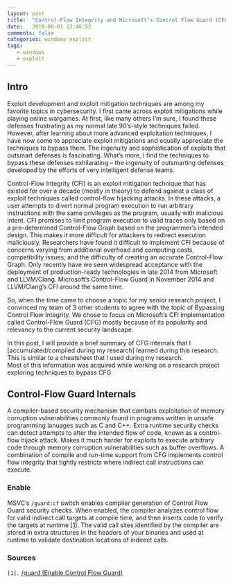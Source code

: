 ```yaml
---
layout: post
title:  "Control-Flow Integrity and Microsoft’s Control Flow Guard (CFG)"
date:   2018-06-01 13:46:52
comments: false
categories: windows exploit
tags: 
   - windows 
   - exploit
---
```


## Intro
Exploit development and exploit mitigation techniques are among my favorite topics in cybersecurity.  I first came across exploit mitigations while playing online wargames.  At first, like many others I’m sure, I found these defenses frustrating as my normal late 90’s-style techniques failed.  However, after learning about more advanced exploitation techniques, I have now come to appreciate exploit mitigations and equally appreciate the techniques to bypass them.  The ingenuity and sophistication of exploits that outsmart defenses is fascinating.  What’s more, I find the techniques to bypass these defenses exhilarating – the ingenuity of outsmarting defenses developed by the efforts of very intelligent defense teams.

Control-Flow Integrity (CFI) is an exploit mitigation technique that has existed for over a decade (mostly in theory) to defend against a class of exploit techniques called control-flow hijacking attacks.  In these attacks, a user attempts to divert normal program execution to run arbitrary instructions with the same privileges as the program, usually with malicious intent.  CFI promises to limit program execution to valid traces only based on a pre-determined Control-Flow Graph based on the programmer’s intended design.  This makes it more difficult for attackers to redirect execution maliciously.  Researchers have found it difficult to implement CFI because of concerns varying from additional overhead and computing costs, compatibility issues, and the difficulty of creating an accurate Control-Flow Graph.  Only recently have we seen widespread acceptance with the deployment of production-ready technologies in late 2014 from Microsoft and LLVM/Clang. Microsoft’s Control-Flow Guard in November 2014 and LLVM/Clang’s CFI around the same time.

So, when the time came to choose a topic for my senior research project, I convinced my team of 3 other students to agree with the topic of Bypassing Control Flow Integrity.  We chose to focus on Microsoft’s CFI implementation called Control-Flow Guard (CFG) mostly because of its popularity and relevancy to the current security landscape. 

In this post, I will provide a brief summary of CFG internals that I [accumulated/compiled during my research] learned during this research.  This is similar to a cheatsheet that I used during my research.  
Most of this information was acquired while working on a research project exploring techniques to bypass CFG.  

## Control-Flow Guard Internals
A compiler-based security mechanism that combats exploitation of memory corruption vulnerabilities commonly found in programs written in unsafe programming lanuages such as C and C++.  Extra runtime security checks can detect attempts to alter the intended flow of code, known as a control-flow hijack attack.  Makes it much harder for exploits to execute arbitrary code through memory corruption vulnerabilities such as buffer overflows.
A combination of compile and run-time support from CFG implements control flow integrity that tightly restricts where indirect call instructions can execute.

### Enable

MSVC’s `/guard:cf` switch enables compiler generation of Control Flow Guard security checks.  When enabled, the compiler analyzes control flow for valid indirect call targets at compile time, and then inserts code to verify the targets at runtime [[1]](https://msdn.microsoft.com/en-us/library/dn919635.aspx). The valid call sites identified by the compiler are stored in extra structures in the headers of your binaries and used at runtime to validate destination locations of indirect calls.



### Sources
`[1].` [/guard (Enable Control Flow Guard)](https://msdn.microsoft.com/en-us/library/dn919635.aspx) 
